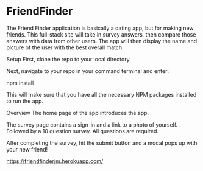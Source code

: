 # FriendFinder

The Friend Finder application is basically a dating app, but for making new friends. This full-stack site will take in survey answers, then compare those answers with data from other users. The app will then display the name and picture of the user with the best overall match.


Setup
First, clone the repo to your local directory.

Next, navigate to your repo in your command terminal and enter:

npm install

This will make sure that you have all the necessary NPM packages installed to run the app.


Overview
The home page of the app introduces the app.

The survey page contains a sign-in and a link to a photo of yourself. Followed by a 10 question survey. All questions are required.

After completing the survey, hit the submit button and a modal pops up with your new friend!

https://friendfinderjm.herokuapp.com/

